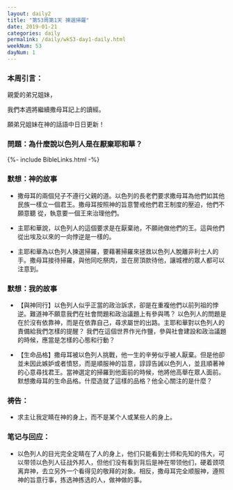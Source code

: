 ```yaml
---
layout: daily2
title: "第53周第1天 揀選掃羅"
date: 2019-01-21
categories: daily
permalink: /daily/wk53-day1-daily.html
weekNum: 53
dayNum: 1
---
```

### 本周引言：
親愛的弟兄姐妹，

我們本週將繼續撒母耳記上的讀經。

願弟兄姐妹在神的話語中日日更新！

### 問題：為什麼說以色列人是在厭棄耶和華？

{%- include BibleLinks.html -%}

### 默想：神的故事 

+ 撒母耳的兩個兒子不遵行父親的道。以色列的長老們要求撒母耳為他們如其他民族一樣立一個君王。撒母耳按照神的旨意警戒他們君王制度的壓迫，他們不願意聽
從，執意要一個王來治理他們。

+ 主耶和華說，以色列人的這個要求是在厭棄祂，不願祂做他們的王。這與他們從出埃及以來的一向悖逆是一樣的。

+ 主耶和華為以色列人揀選掃羅，要藉著掃羅來拯救以色列人脫離非利士人的手。撒母耳接待掃羅，與他同吃祭肉，並在房頂款待他，讓城裡的眾人都可以注意到。

### 默想：我的故事
+ 【與神同行】以色列人似乎正當的政治訴求，卻是在重複他們以前列祖的悖逆。難道神不願意我們在社會問題和政治議題上有參與嗎？
以色列人的問題是在於沒有依靠神，而是在依靠自己，尋求屬世的出路。主耶和華對以色列人的責備給我們怎樣的提醒？
我們在這個世界作光作鹽，參與社會建設和政治議題的時候，應當是怎樣的心態和行動？

+ 【生命品格】撒母耳被以色列人挑戰，他一生的辛勞似乎被人厭棄。但是他卻並未因此嫉妒或者憤怒，而是順服神的旨意，諄諄告誡以色列人，並且順著神的心意尋找君王。當神選定的掃羅到他面前的時候，他將他高舉在眾人面前。默想撒母耳的生命品格。什麼造就了這樣的品格？他全心關注的是什麼？

### 祷告：

+ 求主让我定睛在神的身上，而不是某个人或某些人的身上。

### 笔记与回应：

+ 以色列人的目光完全定睛在了人的身上，他们只能看到士师和先知的伟大，可以带领以色列人征战外邦人，但他们没有看到背后是神在带领他们，硬着颈项离弃神，去立另外一个看得见的敬拜的对象。相反，撒母耳完全顺服神，遵照神的旨意行事，拣选神拣选的人，做神做的事。

